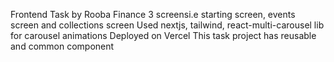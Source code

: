 Frontend Task by Rooba Finance
3 screensi.e starting screen, events screen and collections screen
Used nextjs, tailwind, react-multi-carousel lib for carousel animations
Deployed on Vercel
This task project has reusable and common component
